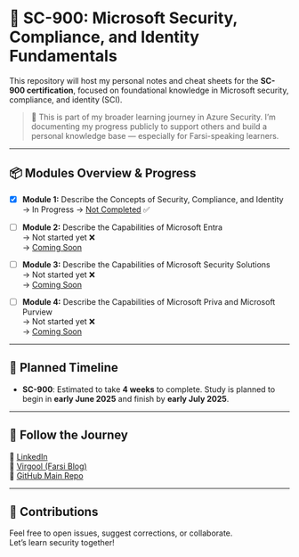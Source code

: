 # 🔐 SC-900: Microsoft Security, Compliance, and Identity Fundamentals

This repository will host my personal notes and cheat sheets for the **SC-900 certification**, focused on foundational knowledge in Microsoft security, compliance, and identity (SCI).

> 🚀 This is part of my broader learning journey in Azure Security. I’m documenting my progress publicly to support others and build a personal knowledge base — especially for Farsi-speaking learners.

---

## 📦 Modules Overview & Progress

- [x] **Module 1:** Describe the Concepts of Security, Compliance, and Identity  
  → In Progress 
  → [Not Completed](./Module%201%20-%20Describe%20the%20Concepts%20of%20Security,%20Compliance,%20and%20Identity.md) ✅

- [ ] **Module 2:** Describe the Capabilities of Microsoft Entra  
  → Not started yet ❌  
  → [Coming Soon](./Module%202%20-%20Describe%20the%20Capabilities%20of%20Microsoft%20Entra.md)

- [ ] **Module 3:** Describe the Capabilities of Microsoft Security Solutions  
  → Not started yet ❌  
  → [Coming Soon](./Module%203%20-%20Describe%20the%20Capabilities%20of%20Microsoft%20Security%20Solutions.md)

- [ ] **Module 4:** Describe the Capabilities of Microsoft Priva and Microsoft Purview  
  → Not started yet ❌  
  → [Coming Soon](./Module%204%20-%20Describe%20the%20Capabilities%20of%20Microsoft%20Priva%20and%20Microsoft%20Purview.md)

---

## 📅 Planned Timeline

- **SC-900**: Estimated to take **4 weeks** to complete. Study is planned to begin in **early June 2025** and finish by **early July 2025**.


---

## 🔗 Follow the Journey

📍 [LinkedIn](https://www.linkedin.com/in/alireza-taghikhani/)  
📍 [Virgool (Farsi Blog)](https://virgool.io/@alireza-taghikhani)  
📍 [GitHub Main Repo](https://github.com/TaghikhaniAlireza/Azure-certification-cheatsheet)


---

## 🤝 Contributions

Feel free to open issues, suggest corrections, or collaborate.  
Let’s learn security together!

